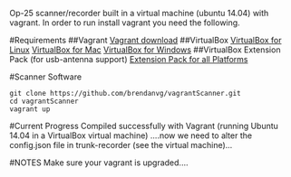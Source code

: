 Op-25 scanner/recorder built in a virtual machine (ubuntu 14.04) with vagrant.  In order to run install vagrant you need the following.  

#Requirements
##Vagrant 
[Vagrant download](https://www.vagrantup.com/downloads.html)
##VirtualBox 
[VirtualBox for Linux](https://www.virtualbox.org/wiki/Linux_Downloads)
[VirtualBox for Mac](http://download.virtualbox.org/virtualbox/5.0.4/VirtualBox-5.0.4-102546-OSX.dmg)
[VirtualBox for Windows](http://download.virtualbox.org/virtualbox/5.0.4/VirtualBox-5.0.4-102546-Win.exe)
##VirtualBox Extension Pack (for usb-antenna support)
[Extension Pack for all Platforms](http://download.virtualbox.org/virtualbox/5.0.4/Oracle_VM_VirtualBox_Extension_Pack-5.0.4-102546.vbox-extpack)

#Scanner Software 
```
git clone https://github.com/brendanvg/vagrantScanner.git
cd vagrantScanner
vagrant up
```

#Current Progress
Compiled successfully with Vagrant (running Ubuntu 14.04 in a VirtualBox virtual machine) ....now we need to alter the config.json file in trunk-recorder (see the virtual machine)...


#NOTES
Make sure your vagrant is upgraded....
